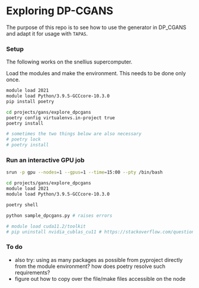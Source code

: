# Exploring DP-CGANS

The purpose of this repo is to see how to use the generator in DP_CGANS and adapt it for usage with `TAPAS`.

### Setup

The following works on the snellius supercomputer.

Load the modules and make the environment. This needs to be done only once.

```bash
module load 2021 
module load Python/3.9.5-GCCcore-10.3.0
pip install poetry 

cd projects/gans/explore_dpcgans
poetry config virtualenvs.in-project true
poetry install 

# sometimes the two things below are also necessary
# poetry lock 
# poetry install 
```


### Run an interactive GPU job 

```bash
srun -p gpu --nodes=1 --gpus=1 --time=15:00 --pty /bin/bash

cd projects/gans/explore_dpcgans
module load 2021
module load Python/3.9.5-GCCcore-10.3.0

poetry shell 

python sample_dpcgans.py # raises errors

# module load cuda11.2/toolkit 
# pip uninstall nvidia_cublas_cu11 # https://stackoverflow.com/questions/74394695/how-does-one-fix-when-torch-cant-find-cuda-error-version-libcublaslt-so-11-no

```

### To do
- also try: using as many packages as possible from pyproject directly from the module environment? how does poetry resolve such requirements?
- figure out how to copy over the file/make files accessible on the node
